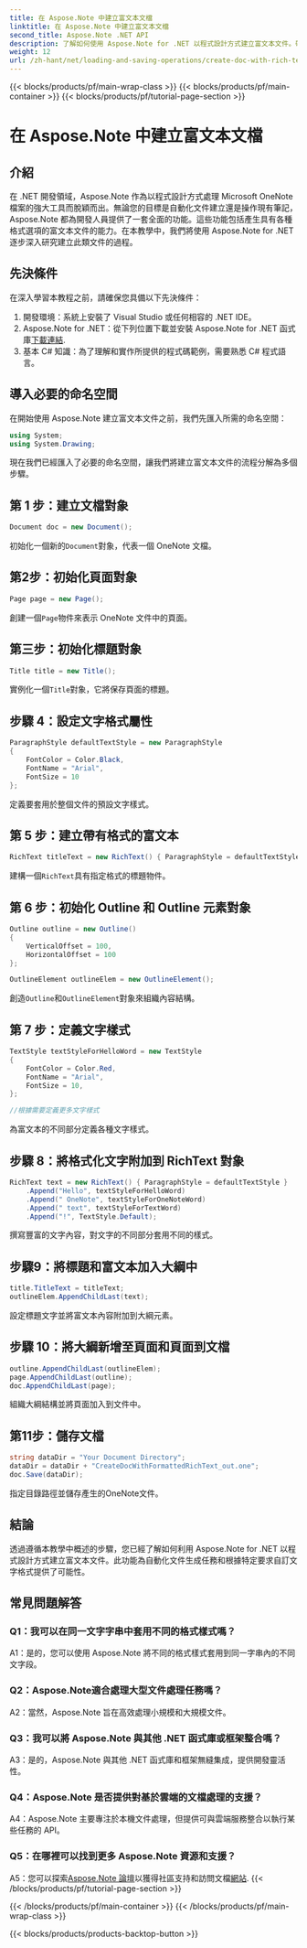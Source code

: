 ```yaml
---
title: 在 Aspose.Note 中建立富文本文檔
linktitle: 在 Aspose.Note 中建立富文本文檔
second_title: Aspose.Note .NET API
description: 了解如何使用 Aspose.Note for .NET 以程式設計方式建立富文本文件。帶有程式碼範例的分步指南。
weight: 12
url: /zh-hant/net/loading-and-saving-operations/create-doc-with-rich-text/
---
```


{{< blocks/products/pf/main-wrap-class >}}
{{< blocks/products/pf/main-container >}}
{{< blocks/products/pf/tutorial-page-section >}}

# 在 Aspose.Note 中建立富文本文檔

## 介紹

在 .NET 開發領域，Aspose.Note 作為以程式設計方式處理 Microsoft OneNote 檔案的強大工具而脫穎而出。無論您的目標是自動化文件建立還是操作現有筆記，Aspose.Note 都為開發人員提供了一套全面的功能。這些功能包括產生具有各種格式選項的富文本文件的能力。在本教學中，我們將使用 Aspose.Note for .NET 逐步深入研究建立此類文件的過程。

## 先決條件

在深入學習本教程之前，請確保您具備以下先決條件：

1. 開發環境：系統上安裝了 Visual Studio 或任何相容的 .NET IDE。
2.  Aspose.Note for .NET：從下列位置下載並安裝 Aspose.Note for .NET 函式庫[下載連結](https://releases.aspose.com/note/net/).
3. 基本 C# 知識：為了理解和實作所提供的程式碼範例，需要熟悉 C# 程式語言。

## 導入必要的命名空間

在開始使用 Aspose.Note 建立富文本文件之前，我們先匯入所需的命名空間：

```csharp
using System;
using System.Drawing;
```

現在我們已經匯入了必要的命名空間，讓我們將建立富文本文件的流程分解為多個步驟。

## 第 1 步：建立文檔對象

```csharp
Document doc = new Document();
```

初始化一個新的`Document`對象，代表一個 OneNote 文檔。

## 第2步：初始化頁面對象

```csharp
Page page = new Page();
```

創建一個`Page`物件來表示 OneNote 文件中的頁面。

## 第三步：初始化標題對象

```csharp
Title title = new Title();
```

實例化一個`Title`對象，它將保存頁面的標題。

## 步驟 4：設定文字格式屬性

```csharp
ParagraphStyle defaultTextStyle = new ParagraphStyle
{
    FontColor = Color.Black,
    FontName = "Arial",
    FontSize = 10
};
```

定義要套用於整個文件的預設文字樣式。

## 第 5 步：建立帶有格式的富文本

```csharp
RichText titleText = new RichText() { ParagraphStyle = defaultTextStyle }.Append("Title!");
```

建構一個`RichText`具有指定格式的標題物件。

## 第 6 步：初始化 Outline 和 Outline 元素對象

```csharp
Outline outline = new Outline()
{
    VerticalOffset = 100,
    HorizontalOffset = 100
};

OutlineElement outlineElem = new OutlineElement();
```

創造`Outline`和`OutlineElement`對象來組織內容結構。

## 第 7 步：定義文字樣式

```csharp
TextStyle textStyleForHelloWord = new TextStyle
{
    FontColor = Color.Red,
    FontName = "Arial",
    FontSize = 10,
};

//根據需要定義更多文字樣式
```

為富文本的不同部分定義各種文字樣式。

## 步驟 8：將格式化文字附加到 RichText 對象

```csharp
RichText text = new RichText() { ParagraphStyle = defaultTextStyle }
    .Append("Hello", textStyleForHelloWord)
    .Append(" OneNote", textStyleForOneNoteWord)
    .Append(" text", textStyleForTextWord)
    .Append("!", TextStyle.Default);
```

撰寫豐富的文字內容，對文字的不同部分套用不同的樣式。

## 步驟9：將標題和富文本加入大綱中

```csharp
title.TitleText = titleText;
outlineElem.AppendChildLast(text);
```

設定標題文字並將富文本內容附加到大綱元素。

## 步驟 10：將大綱新增至頁面和頁面到文檔

```csharp
outline.AppendChildLast(outlineElem);
page.AppendChildLast(outline);
doc.AppendChildLast(page);
```

組織大綱結構並將頁面加入到文件中。

## 第11步：儲存文檔

```csharp
string dataDir = "Your Document Directory";
dataDir = dataDir + "CreateDocWithFormattedRichText_out.one";
doc.Save(dataDir);
```

指定目錄路徑並儲存產生的OneNote文件。

## 結論

透過遵循本教學中概述的步驟，您已經了解如何利用 Aspose.Note for .NET 以程式設計方式建立富文本文件。此功能為自動化文件生成任務和根據特定要求自訂文字格式提供了可能性。

## 常見問題解答

### Q1：我可以在同一文字字串中套用不同的格式樣式嗎？

A1：是的，您可以使用 Aspose.Note 將不同的格式樣式套用到同一字串內的不同文字段。

### Q2：Aspose.Note適合處理大型文件處理任務嗎？

A2：當然，Aspose.Note 旨在高效處理小規模和大規模文件。

### Q3：我可以將 Aspose.Note 與其他 .NET 函式庫或框架整合嗎？

A3：是的，Aspose.Note 與其他 .NET 函式庫和框架無縫集成，提供開發靈活性。

### Q4：Aspose.Note 是否提供對基於雲端的文檔處理的支援？

A4：Aspose.Note 主要專注於本機文件處理，但提供可與雲端服務整合以執行某些任務的 API。

### Q5：在哪裡可以找到更多 Aspose.Note 資源和支援？

 A5：您可以探索[Aspose.Note 論壇](https://forum.aspose.com/c/note/28)以獲得社區支持和訪問文檔[網站](https://reference.aspose.com/note/net/).
{{< /blocks/products/pf/tutorial-page-section >}}

{{< /blocks/products/pf/main-container >}}
{{< /blocks/products/pf/main-wrap-class >}}

{{< blocks/products/products-backtop-button >}}

